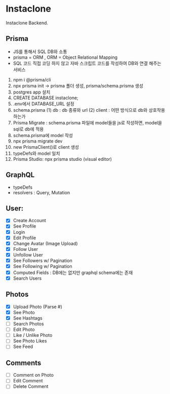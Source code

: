 # Instaclone

Instaclone Backend.

## Prisma

- JS를 통해서 SQL DB와 소통
- prisma = ORM , ORM = Object Relational Mapping
- SQL 코드 직접 코딩 하지 않고 자바 스크립트 코드를 작성하여 DB와 연결 해주는 서비스

1. npm i @prisma/cli
2. npx prisma init -> prisma 폴더 생성, prisma/schema.prisma 생성
3. postgres app 설치
4. CREATE DATABASE instaclone;
5. .env에서 DATABASE_URL 설정
6. schema.prisma
   (1) db : db 종류와 url
   (2) client : 어떤 방식으로 db와 상호작용하는가
7. Prisma Migrate : schema.prisma 파일에 model들을 js로 작성하면, model을 sql로 db에 적용
8. schema.prisma에 model 작성
9. npx prisma migrate dev
10. new PrismaClient()로 client 생성
11. typeDefs와 model 일치
12. Prisma Studio: npx prisma studio (visual editor)

## GraphQL

- typeDefs
- resolvers : Query, Mutation

## User:

- [x] Create Account
- [x] See Profile
- [x] Login
- [x] Edit Profile
- [x] Change Avatar (Image Upload)
- [x] Follow User
- [x] Unfollow User
- [x] See Followers w/ Pagination
- [x] See Following w/ Pagination
- [x] Computed Fields : DB에는 없지만 graphql schema에는 존재
- [x] Search Users

## Photos

- [x] Upload Photo (Parse #)
- [x] See Photo
- [x] See Hashtags
- [ ] Search Photos
- [ ] Edit Photo
- [ ] Like / Unlike Photo
- [ ] See Photo Likes
- [ ] See Feed

## Comments

- [ ] Comment on Photo
- [ ] Edit Comment
- [ ] Delete Comment

